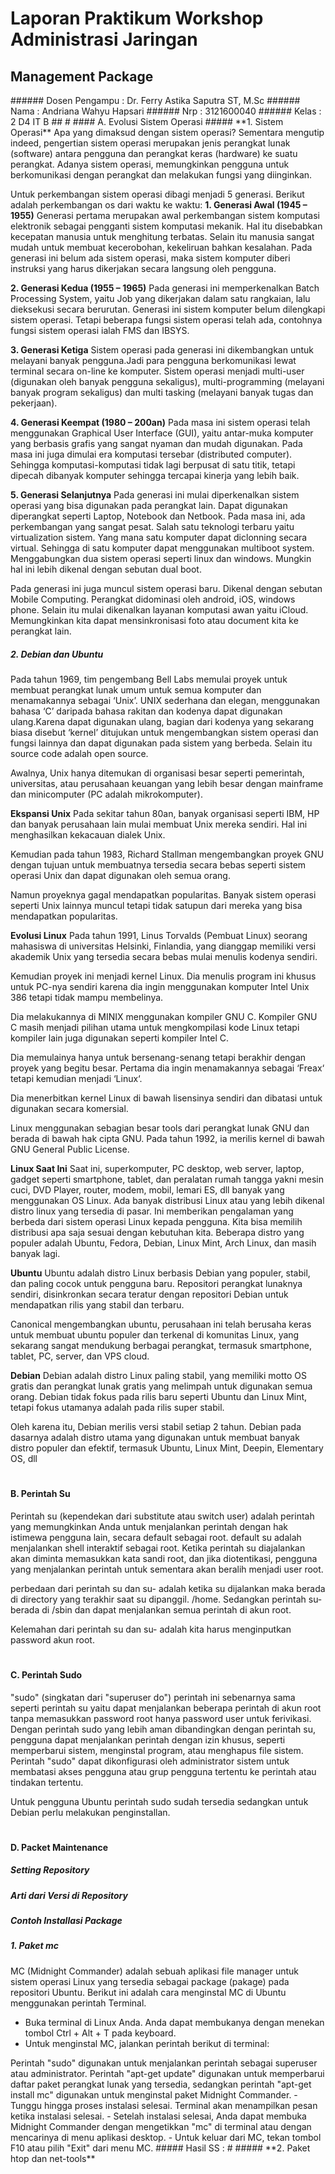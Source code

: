 
# Laporan Praktikum Workshop Administrasi Jaringan
## Management Package

<gambarlogo pens>
###### Dosen Pengampu     : Dr. Ferry Astika Saputra ST, M.Sc
###### Nama     : Andriana Wahyu Hapsari
###### Nrp      : 3121600040
###### Kelas    : 2 D4 IT B
##
#
#### A. Evolusi Sistem Operasi
##### **1. Sistem Operasi**
Apa yang dimaksud dengan sistem operasi?
Sementara mengutip indeed, pengertian sistem operasi merupakan jenis perangkat lunak (software) antara pengguna dan perangkat keras (hardware) ke suatu perangkat. Adanya sistem operasi, memungkinkan pengguna untuk berkomunikasi dengan perangkat dan melakukan fungsi yang diinginkan.

Untuk perkembangan sistem operasi dibagi menjadi 5 generasi. Berikut adalah perkembangan os dari waktu ke waktu:
**1. Generasi Awal (1945 – 1955)**
Generasi pertama merupakan awal perkembangan sistem komputasi elektronik sebagai pengganti sistem komputasi mekanik. Hal itu disebabkan kecepatan manusia untuk menghitung terbatas. Selain itu manusia sangat mudah untuk membuat kecerobohan, kekeliruan bahkan kesalahan. Pada generasi ini belum ada sistem operasi, maka sistem komputer diberi instruksi yang harus dikerjakan secara langsung oleh pengguna.

**2. Generasi Kedua (1955 – 1965)**
Pada generasi ini memperkenalkan Batch Processing System, yaitu Job yang dikerjakan dalam satu rangkaian, lalu dieksekusi secara berurutan. Generasi ini sistem komputer belum dilengkapi sistem operasi. Tetapi beberapa fungsi sistem operasi telah ada, contohnya fungsi sistem operasi ialah FMS dan IBSYS.

**3. Generasi Ketiga**
Sistem operasi pada generasi ini dikembangkan untuk melayani banyak pengguna.Jadi para pengguna berkomunikasi lewat terminal secara on-line ke komputer. Sistem operasi menjadi multi-user (digunakan oleh banyak pengguna sekaligus), multi-programming (melayani banyak program sekaligus) dan multi tasking (melayani banyak tugas dan pekerjaan).

**4. Generasi Keempat (1980 – 200an)**
Pada masa ini sistem operasi telah menggunakan Graphical User Interface (GUI), yaitu antar-muka komputer yang berbasis grafis yang sangat nyaman dan mudah digunakan. Pada masa ini juga dimulai era komputasi tersebar (distributed computer). Sehingga komputasi-komputasi tidak lagi berpusat di satu titik, tetapi dipecah dibanyak komputer sehingga tercapai kinerja yang lebih baik.

**5. Generasi Selanjutnya**
Pada generasi ini mulai diperkenalkan sistem operasi yang bisa digunakan pada perangkat lain. Dapat digunakan diperangkat seperti Laptop, Notebook dan Netbook. Pada masa ini, ada perkembangan yang sangat pesat. Salah satu teknologi terbaru yaitu virtualization sistem. Yang mana satu komputer dapat diclonning secara virtual. Sehingga di satu komputer dapat menggunakan multiboot system. Menggabungkan dua sistem operasi seperti linux dan windows. Mungkin hal ini lebih dikenal dengan sebutan dual boot.

Pada generasi ini juga muncul sistem operasi baru. Dikenal dengan sebutan Mobile Computing. Perangkat didominasi oleh android, iOS, windows phone. Selain itu mulai dikenalkan layanan komputasi awan yaitu iCloud. Memungkinkan kita dapat mensinkronisasi foto atau document kita ke perangkat lain.
##### **2. Debian dan Ubuntu**
Pada tahun 1969, tim pengembang Bell Labs memulai proyek untuk membuat perangkat lunak umum untuk semua komputer dan menamakannya sebagai ‘Unix’.
UNIX sederhana dan elegan, menggunakan bahasa ‘C’ daripada bahasa rakitan dan kodenya dapat digunakan ulang.Karena dapat digunakan ulang, bagian dari kodenya yang sekarang biasa disebut ‘kernel’ ditujukan untuk mengembangkan sistem operasi dan fungsi lainnya dan dapat digunakan pada sistem yang berbeda. Selain itu source code adalah open source.

Awalnya, Unix hanya ditemukan di organisasi besar seperti pemerintah, universitas, atau perusahaan keuangan yang lebih besar dengan mainframe dan minicomputer (PC adalah mikrokomputer).

**Ekspansi Unix**
Pada sekitar tahun 80an, banyak organisasi seperti IBM, HP dan banyak perusahaan lain mulai membuat Unix mereka sendiri. Hal ini menghasilkan kekacauan dialek Unix.

Kemudian pada tahun 1983, Richard Stallman mengembangkan proyek GNU dengan tujuan untuk membuatnya tersedia secara bebas seperti sistem operasi Unix dan dapat digunakan oleh semua orang.

Namun proyeknya gagal mendapatkan popularitas. Banyak sistem operasi seperti Unix lainnya muncul tetapi tidak satupun dari mereka yang bisa mendapatkan popularitas.

**Evolusi Linux**
Pada tahun 1991, Linus Torvalds (Pembuat Linux) seorang mahasiswa di universitas Helsinki, Finlandia, yang dianggap memiliki versi akademik Unix yang tersedia secara bebas mulai menulis kodenya sendiri.

Kemudian proyek ini menjadi kernel Linux. Dia menulis program ini khusus untuk PC-nya sendiri karena dia ingin menggunakan komputer Intel Unix 386 tetapi tidak mampu membelinya.

Dia melakukannya di MINIX menggunakan kompiler GNU C. Kompiler GNU C masih menjadi pilihan utama untuk mengkompilasi kode Linux tetapi kompiler lain juga digunakan seperti kompiler Intel C.

Dia memulainya hanya untuk bersenang-senang tetapi berakhir dengan proyek yang begitu besar. Pertama dia ingin menamakannya sebagai ‘Freax‘ tetapi kemudian menjadi ‘Linux‘.

Dia menerbitkan kernel Linux di bawah lisensinya sendiri dan dibatasi untuk digunakan secara komersial.

Linux menggunakan sebagian besar tools dari perangkat lunak GNU dan berada di bawah hak cipta GNU. Pada tahun 1992, ia merilis kernel di bawah GNU General Public License.

**Linux Saat Ini**
Saat ini, superkomputer, PC desktop, web server, laptop, gadget seperti smartphone, tablet, dan peralatan rumah tangga yakni mesin cuci, DVD Player, router, modem, mobil, lemari ES, dll banyak yang menggunakan OS Linux.
Ada banyak distribusi Linux atau yang lebih dikenal distro linux yang tersedia di pasar. Ini memberikan pengalaman yang berbeda dari sistem operasi Linux kepada pengguna.
Kita bisa memilih distribusi apa saja sesuai dengan kebutuhan kita. Beberapa distro yang populer adalah Ubuntu, Fedora, Debian, Linux Mint, Arch Linux, dan masih banyak lagi.

**Ubuntu**
Ubuntu adalah distro Linux berbasis Debian yang populer, stabil, dan paling cocok untuk pengguna baru. Repositori perangkat lunaknya sendiri, disinkronkan secara teratur dengan repositori Debian untuk mendapatkan rilis yang stabil dan terbaru.

Canonical mengembangkan ubuntu, perusahaan ini telah berusaha keras untuk membuat ubuntu populer dan terkenal di komunitas Linux, yang sekarang sangat mendukung berbagai perangkat, termasuk smartphone, tablet, PC, server, dan VPS cloud.

**Debian**
Debian adalah distro Linux paling stabil, yang memiliki motto OS gratis dan perangkat lunak gratis yang melimpah untuk digunakan semua orang. Debian tidak fokus pada rilis baru seperti Ubuntu dan Linux Mint, tetapi fokus utamanya adalah pada rilis super stabil.

Oleh karena itu, Debian merilis versi stabil setiap 2 tahun. Debian pada dasarnya adalah distro utama yang digunakan untuk membuat banyak distro populer dan efektif, termasuk Ubuntu, Linux Mint, Deepin, Elementary OS, dll

#
#
#### B. Perintah Su
Perintah su (kependekan dari substitute atau switch user) adalah perintah yang memungkinkan Anda untuk menjalankan perintah dengan hak istimewa pengguna lain, secara default sebagai root. 
default su adalah menjalankan shell interaktif sebagai root. Ketika perintah su diajalankan akan diminta memasukkan kata sandi root, dan jika diotentikasi, pengguna yang menjalankan perintah untuk sementara akan beralih menjadi user root.

perbedaan dari perintah su dan su- adalah ketika su dijalankan maka berada di directory yang terakhir saat su dipanggil. /home. Sedangkan perintah su- berada di /sbin dan dapat menjalankan semua perintah di akun root.

Kelemahan dari perintah su dan su- adalah kita harus menginputkan password akun root.
#
#
#### C. Perintah Sudo
"sudo" (singkatan dari "superuser do") perintah ini sebenarnya sama seperti perintah su yaitu dapat menjalankan beberapa perintah di akun root tanpa memasukkan password root hanya password user untuk ferivikasi. Dengan perintah sudo yang lebih aman dibandingkan dengan perintah su, pengguna dapat menjalankan perintah dengan izin khusus, seperti memperbarui sistem, menginstal program, atau menghapus file sistem. Perintah "sudo" dapat dikonfigurasi oleh administrator sistem untuk membatasi akses pengguna atau grup pengguna tertentu ke perintah atau tindakan tertentu.

Untuk pengguna Ubuntu perintah sudo sudah tersedia sedangkan untuk Debian perlu melakukan penginstallan. 
#
#
#### D. Packet Maintenance
##### Setting Repository
##### Arti dari Versi di Repository
##### Contoh Installasi Package
##### 1. Paket mc
MC (Midnight Commander) adalah sebuah aplikasi file manager untuk sistem operasi Linux yang tersedia sebagai package (pakage) pada repositori Ubuntu. 
Berikut ini adalah cara menginstal MC di Ubuntu menggunakan perintah Terminal.

- Buka terminal di Linux Anda. Anda dapat membukanya dengan menekan tombol Ctrl + Alt + T pada keyboard.
- Untuk menginstal MC, jalankan perintah berikut di terminal:
<gambar linux>
Perintah "sudo" digunakan untuk menjalankan perintah sebagai superuser atau administrator. Perintah "apt-get update" digunakan untuk memperbarui daftar paket perangkat lunak yang tersedia, sedangkan perintah "apt-get install mc" digunakan untuk menginstal paket Midnight Commander.
- Tunggu hingga proses instalasi selesai. Terminal akan menampilkan pesan ketika instalasi selesai.
- Setelah instalasi selesai, Anda dapat membuka Midnight Commander dengan mengetikkan "mc" di terminal atau dengan mencarinya di menu aplikasi desktop.
- Untuk keluar dari MC, tekan tombol F10 atau pilih "Exit" dari menu MC.
##### Hasil SS :
<gambar hasil ss package mc>
#
##### **2. Paket htop dan net-tools**